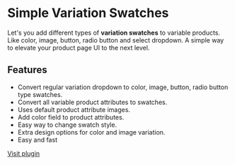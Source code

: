 # Simple Variation Swatches

Let's you add different types of **variation swatches** to variable products. Like color, image, button, radio button and select dropdown. A simple way to elevate your product page UI to the next level. 

## Features
- Convert regular variation dropdown to color, image, button, radio button type swatches.
- Convert all variable product attributes to swatches.
- Uses default product attribute images.
- Add color field to product attributes.
- Easy way to change swatch style.
- Extra design options for color and image variation.
- Easy and fast

[Visit plugin](https://wordpress.org/plugins/simple-variation-swatches)
